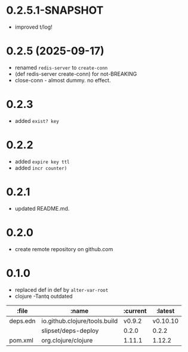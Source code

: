 # 0.2.5.1-SNAPSHOT

* improved t/log!

# 0.2.5 (2025-09-17)

* renamed `redis-server` to `create-conn`
* (def redis-server create-conn) for not-BREAKING
* close-conn - almost dummy. no effect.

# 0.2.3

* added `exist? key`

# 0.2.2

* added `expire key ttl`
* added `incr counter)`

# 0.2.1

* updated README.md.

# 0.2.0

* create remote repository on github.com

# 0.1.0

* replaced def in def by `alter-var-root`
* clojure -Tantq outdated

| :file    | :name                         | :current | :latest  |
|----------|-------------------------------|----------|----------|
| deps.edn | io.github.clojure/tools.build | v0.9.2   | v0.10.10 |
|          | slipset/deps-deploy           | 0.2.0    | 0.2.2    |
| pom.xml  | org.clojure/clojure           | 1.11.1   | 1.12.2   |
